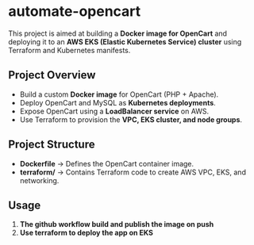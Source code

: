 # automate-opencart

This project is aimed at building a **Docker image for OpenCart** and deploying it to an **AWS EKS (Elastic Kubernetes Service) cluster** using Terraform and Kubernetes manifests.

## Project Overview
- Build a custom **Docker image** for OpenCart (PHP + Apache).
- Deploy OpenCart and MySQL as **Kubernetes deployments**.
- Expose OpenCart using a **LoadBalancer service** on AWS.
- Use Terraform to provision the **VPC, EKS cluster, and node groups**.

## Project Structure
- **Dockerfile** → Defines the OpenCart container image.
- **terraform/** → Contains Terraform code to create AWS VPC, EKS, and networking.

## Usage
1. **The github workflow build and publish the image on push**  
1. **Use terraform to deploy the app on EKS**  
